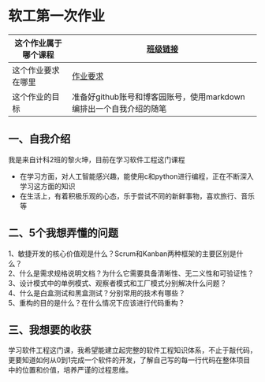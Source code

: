 # 软工第一次作业
|这个作业属于哪个课程|[班级链接](https://edu.cnblogs.com/campus/gdgy/Class12Grade23ComputerScience)|
|-----|-----|
|这个作业要求在哪里|[作业要求](https://edu.cnblogs.com/campus/gdgy/Class12Grade23ComputerScience/homework/13469)|
|这个作业的目标|准备好github账号和博客园账号，使用markdown编排出一个自我介绍的随笔|
## 一、自我介绍
我是来自计科2班的黎火坤，目前在学习软件工程这门课程
- 在学习方面，对人工智能感兴趣，能使用c和python进行编程，正在不断深入学习这方面的知识
- 在生活上，有着积极乐观的心态，乐于尝试不同的新鲜事物，喜欢旅行、音乐等
## 二、5个我想弄懂的问题
1、敏捷开发的核心价值观是什么？Scrum和Kanban两种框架的主要区别是什么？    
2、什么是需求规格说明文档？为什么它需要具备清晰性、无二义性和可验证性？    
3、设计模式中的单例模式、观察者模式和工厂模式分别解决什么问题？  
4、什么是白盒测试和黑盒测试？分别常用的技术有哪些？  
5、重构的目的是什么？在什么情况下应该进行代码重构？   
## 三、我想要的收获
学习软件工程这门课，我希望能建立起完整的软件工程知识体系，不止于敲代码，更要知道如何从0到1完成一个软件的开发，了解自己写的每一行代码在整体项目中的位置和价值，培养严谨的过程思维。
